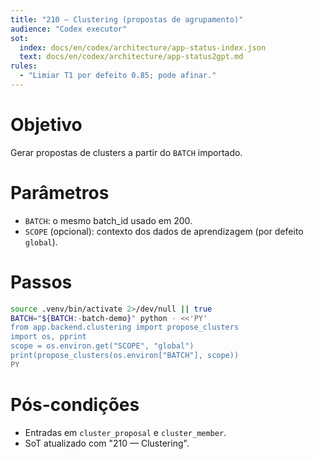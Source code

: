 ```yaml
---
title: "210 — Clustering (propostas de agrupamento)"
audience: "Codex executor"
sot:
  index: docs/en/codex/architecture/app-status-index.json
  text: docs/en/codex/architecture/app-status2gpt.md
rules:
  - "Limiar T1 por defeito 0.85; pode afinar."
---
```

# Objetivo
Gerar propostas de clusters a partir do `BATCH` importado.
# Parâmetros
- `BATCH`: o mesmo batch_id usado em 200.
- `SCOPE` (opcional): contexto dos dados de aprendizagem (por defeito `global`).
# Passos
```bash
source .venv/bin/activate 2>/dev/null || true
BATCH="${BATCH:-batch-demo}" python - <<'PY'
from app.backend.clustering import propose_clusters
import os, pprint
scope = os.environ.get("SCOPE", "global")
print(propose_clusters(os.environ["BATCH"], scope))
PY
```
# Pós-condições
- Entradas em `cluster_proposal` e `cluster_member`.
- SoT atualizado com "210 — Clustering".
